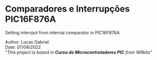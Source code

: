 # Comparadores e Interrupções PIC16F876A
Setting interrput from internal comparator in PIC16F876A.

Author: Lucas Gabriel <br/>
Date: 07/09/2022 <br/>
_"This project is based in **Curso de Microcontroladores PIC** from WRkits"_
